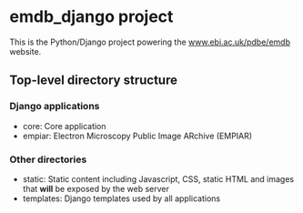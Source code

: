 # emdb_django project


This is the Python/Django project powering the www.ebi.ac.uk/pdbe/emdb website.

## Top-level directory structure

### Django applications
* core: Core application
* empiar: Electron Microscopy Public Image ARchive (EMPIAR)

### Other directories
* static: Static content including Javascript, CSS, static HTML and images that **will** be exposed by the web server
* templates: Django templates used by all applications
